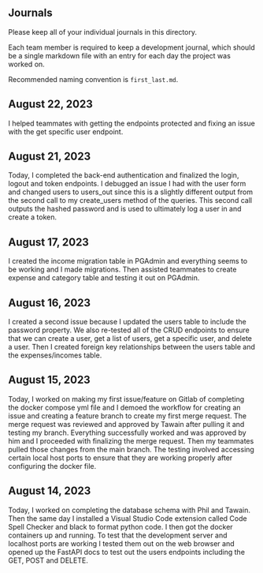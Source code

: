 ## Journals

Please keep all of your individual journals in this directory.

Each team member is required to keep a development journal, which should be a single markdown file with an entry for each day the project was worked on.

Recommended naming convention is `first_last.md`.

## August 22, 2023
I helped teammates with getting the endpoints protected and fixing an issue with the get specific user endpoint.

## August 21, 2023
Today, I completed the back-end authentication and finalized the login, logout and token endpoints. I debugged an issue I had with the user form and changed users to users_out since this is a slightly different output from the second call to my create_users method of the queries. This second call outputs the hashed password and is used to ultimately log a user in and create a token.

## August 17, 2023
I created the income migration table in PGAdmin and everything seems to be working and I made migrations. Then assisted teammates to create expense and category table and testing it out on PGAdmin.

## August 16, 2023
I created a second issue because I updated the users table to include the password property. We also re-tested all of the CRUD endpoints to ensure that we can create a user, get a list of users, get a specific user, and delete a user. Then I created foreign key relationships between the users table and the expenses/incomes table.

## August 15, 2023
Today, I worked on making my first issue/feature on Gitlab of completing the docker compose yml file and I demoed the workflow for creating an issue and creating a feature branch to create my first merge request. The merge request was reviewed and approved by
Tawain after pulling it and testing my branch. Everything successfully worked and was approved by him and I proceeded with finalizing the merge request. Then my teammates pulled those changes from the main branch. The testing involved accessing certain
local host ports to ensure that they are working properly after configuring the docker file.


## August 14, 2023

Today, I worked on completing the database schema with Phil and Tawain. Then the same day I installed a Visual Studio Code
extension called Code Spell Checker and black to format python code. I then got the docker containers up and running. To test
that the development server and localhost ports are working I tested them out on the web browser and opened up the FastAPI docs
to test out the users endpoints including the GET, POST and DELETE.
